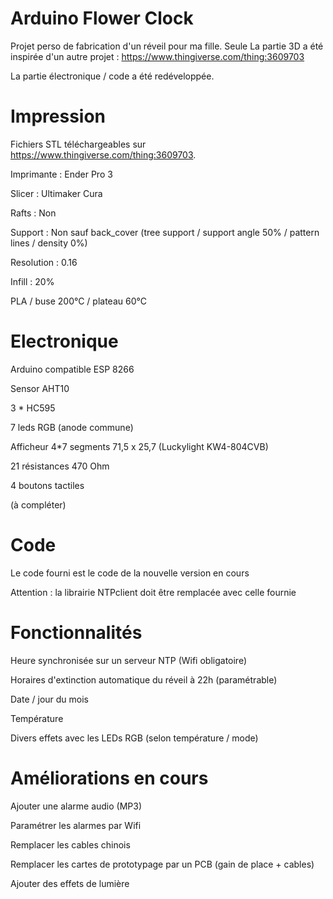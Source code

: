 # Arduino Flower Clock

Projet perso de fabrication d'un réveil pour ma fille. Seule La partie 3D a été inspirée d'un autre projet : https://www.thingiverse.com/thing:3609703

La partie électronique / code a été redéveloppée.



# Impression

Fichiers STL téléchargeables sur https://www.thingiverse.com/thing:3609703.

Imprimante : Ender Pro 3

Slicer : Ultimaker Cura

Rafts : Non

Support : Non sauf back_cover (tree support / support angle 50% / pattern lines / density 0%)

Resolution : 0.16

Infill : 20%

PLA / buse 200°C / plateau 60°C



# Electronique

Arduino compatible ESP 8266

Sensor AHT10

3 * HC595

7 leds RGB (anode commune)

Afficheur 4*7 segments 71,5 x 25,7 (Luckylight KW4-804CVB)

21 résistances 470 Ohm

4 boutons tactiles

(à compléter)



# Code

Le code fourni est le code de la nouvelle version en cours

Attention : la librairie NTPclient doit être remplacée avec celle fournie



# Fonctionnalités

Heure synchronisée sur un serveur NTP (Wifi obligatoire)

Horaires d'extinction automatique du réveil à 22h (paramétrable)

Date / jour du mois

Température

Divers effets avec les LEDs RGB (selon température / mode)



# Améliorations en cours

Ajouter une alarme audio (MP3)

Paramétrer les alarmes par Wifi

Remplacer les cables chinois

Remplacer les cartes de prototypage par un PCB (gain de place + cables)

Ajouter des effets de lumière

